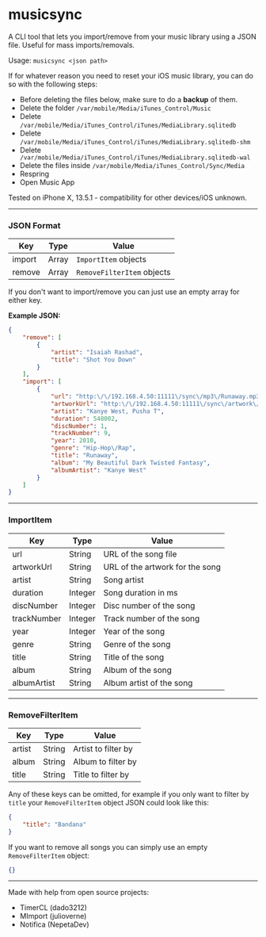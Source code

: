# musicsync
A CLI tool that lets you import/remove from your music library using a JSON file. Useful for mass imports/removals.

Usage: `musicsync <json path>`

If for whatever reason you need to reset your iOS music library, you can do so with the following steps:
- Before deleting the files below, make sure to do a **backup** of them.
- Delete the folder `/var/mobile/Media/iTunes_Control/Music`
- Delete `/var/mobile/Media/iTunes_Control/iTunes/MediaLibrary.sqlitedb`
- Delete `/var/mobile/Media/iTunes_Control/iTunes/MediaLibrary.sqlitedb-shm`
- Delete` /var/mobile/Media/iTunes_Control/iTunes/MediaLibrary.sqlitedb-wal`
- Delete the files inside `/var/mobile/Media/iTunes_Control/Sync/Media`
- Respring
- Open Music App

Tested on iPhone X, 13.5.1 - compatibility for other devices/iOS unknown.

---
### JSON Format
| Key | Type | Value |
| ----------- | ----------- | ----------- |
| import | Array  | `ImportItem` objects |
| remove | Array | `RemoveFilterItem` objects |

If you don't want to import/remove you can just use an empty array for either key.

**Example JSON:**
```json
{
	"remove": [
		{
			"artist": "Isaiah Rashad",
			"title": "Shot You Down"
		}
	],
	"import": [
		{
			"url": "http:\/\/192.168.4.50:11111\/sync\/mp3\/Runaway.mp3",
			"artworkUrl": "http:\/\/192.168.4.50:11111\/sync\/artwork\/Runaway.jpg",
			"artist": "Kanye West, Pusha T",
			"duration": 548002,
			"discNumber": 1,
			"trackNumber": 9,
			"year": 2010,
			"genre": "Hip-Hop\/Rap",
			"title": "Runaway",
			"album": "My Beautiful Dark Twisted Fantasy",
			"albumArtist": "Kanye West"
		}
	]
}
```

---
### ImportItem
| Key | Type| Value |
| ----------- | ----------- | ----------- |
| url | String | URL of the song file |
| artworkUrl | String | URL of the artwork for the song |
| artist | String | Song artist |
| duration | Integer | Song duration in ms |
| discNumber | Integer | Disc number of the song |
| trackNumber | Integer | Track number of the song |
| year | Integer | Year of the song |
| genre | String | Genre of the song |
| title | String | Title of the song |
| album | String | Album of the song |
| albumArtist | String | Album artist of the song |
---
### RemoveFilterItem
| Key | Type| Value |
| ----------- | ----------- | ----------- |
| artist | String | Artist to filter by |
| album | String | Album to filter by |
| title | String | Title to filter by |

Any of these keys can be omitted, for example if you only want to filter by `title` your `RemoveFilterItem` object JSON could look like this:
```json
{
	"title": "Bandana"
}
```
If you want to remove all songs you can simply use an empty `RemoveFilterItem` object:
```json
{}
```

---
Made with help from open source projects:
- TimerCL (dado3212)
- MImport (julioverne)
- Notifica (NepetaDev)
